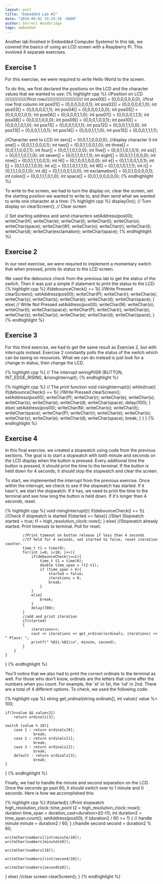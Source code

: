 ```yaml
---
layout: post
title: "Embedded Lab #2"
date: "2019-09-02 15:29:38 -0600"
author: Garrett Woodbridge
tags: embedded
---
```

Another lab finished in Embedded Computer Systems! In this lab, we covered the basics of using an LCD screen with a Raspberry Pi. This involved 4 separate exercises.

## Exercise 1
For this exercise, we were required to write Hello World to the screen.

To do this, we first declared the positions on the LCD and the character values that we wanted to use:
{% highlight cpp %}
//Position on LCD
///////////////first row/////////////////////////
int pos00[] = {0,0,0,0,0,0,0};  //first row first column
int pos01[] = {0,0,0,0,0,0,1};
int pos02[] = {0,0,0,0,0,1,0};
int pos03[] = {0,0,0,0,0,1,1};
int pos04[] = {0,0,0,0,1,0,0};
int pos05[] = {0,0,0,0,1,0,1};
int pos06[] = {0,0,0,0,1,1,0};
int pos07[] = {0,0,0,0,1,1,1};
int pos08[] = {0,0,0,1,0,0,0};
int pos09[] = {0,0,0,1,0,0,1};
int pos10[] = {0,0,0,1,0,1,0};
int pos11[] = {0,0,0,1,0,1,1};
int pos12[] = {0,0,0,1,1,0,0};
int pos13[] = {0,0,0,1,1,0,1};
int pos14[] = {0,0,0,1,1,1,0};
int pos15[] = {0,0,0,1,1,1,1};

//Character sent to LCD
int zero[]  		= {0,0,1,1,0,0,0,0};  //display character 0
int one[]   		= {0,0,1,1,0,0,0,1};
int two[]   		= {0,0,1,1,0,0,1,0};
int three[]   		= {0,0,1,1,0,0,1,1};
int four[]   		= {0,0,1,1,0,1,0,0};
int five[]   		= {0,0,1,1,0,1,0,1};
int six[]   		= {0,0,1,1,0,1,1,0};
int seven[]   		= {0,0,1,1,0,1,1,1};
int eight[]   		= {0,0,1,1,1,0,0,0};
int nine[]   		= {0,0,1,1,1,0,0,1};
int H[]   		= {0,1,0,0,1,0,0,0};
int e[]   		= {0,1,1,0,0,1,0,1};
int l[]   		= {0,1,1,0,1,1,0,0};
int o[]   		= {0,1,1,0,1,1,1,1};
int W[]   		= {0,1,0,1,0,1,1,1};
int r[]   		= {0,1,1,1,0,0,1,0};
int d[]   		= {0,1,1,0,0,1,0,0};
int exclamation[]	= {0,0,1,0,0,0,0,1};
int colon[]   		= {0,0,1,1,1,0,1,0};
int space[]   		= {0,0,1,0,0,0,0,0};
{% endhighlight %}

To write to the screen, we had to turn the display on, clear the screen, set the starting position we wanted to write to, and then send what we wanted to write one character at a time:
{% highlight cpp %}
displayOn(); // Turn display on
clearScreen(); // Clear screen

// Set starting address and send characters
setAddress(pos00);
writeChar(H);
writeChar(e);
writeChar(l);
writeChar(l);
writeChar(o);
writeChar(space);
writeChar(W);
writeChar(o);
writeChar(r);
writeChar(l);
writeChar(d);
writeChar(exclamation);
writeChar(space);
{% endhighlight %}

## Exercise 2
In our next exercise, we were required to implement a momentary switch that when pressed, prints its status to the LCD screen.

We used the debounce check from the previous lab to get the status of the switch. Then it was just a simple if statement to print the status to the LCD:
{% highlight cpp %}
if(debounceCheck() == 1){
	//Write Pressed
	clearScreen();
	setAddress(pos00);
	writeChar(P);
	writeChar(r);
	writeChar(e);
	writeChar(s);
	writeChar(s);
	writeChar(e);
	writeChar(d);
	writeChar(space);
}
else{
	// Write Not Pressed
	setAddress(pos00);
	writeChar(N);
	writeChar(o);
	writeChar(t);
	writeChar(space);
	writeChar(P);
	writeChar(r);
	writeChar(e);
	writeChar(s);
	writeChar(s);
	writeChar(e);
	writeChar(d);
	writeChar(space);
}
{% endhighlight %}

## Exercise 3
For this third exercise, we had to get the same result as Exercise 2, but with interrupts instead. Exercise 2 constantly polls the status of the switch which can be taxing on resources. What we can do instead is just look for a change in status, then change the LCD.

{% highlight cpp %}
// The interrupt
wiringPiISR (BUTTON, INT_EDGE_RISING, &risingInterrupt);
{% endhighlight %}

{% highlight cpp %}
// The print function
void risingInterrupt(){
	while(true){
		if(debounceCheck() == 1){
			//Write Pressed
			clearScreen();
			setAddress(pos00);
			writeChar(P);
			writeChar(r);
			writeChar(e);
			writeChar(s);
			writeChar(s);
			writeChar(e);
			writeChar(d);
			writeChar(space);
			delay(100);
		}
		else{
			setAddress(pos00);
			writeChar(N);
			writeChar(o);
			writeChar(t);
			writeChar(space);
			writeChar(P);
			writeChar(r);
			writeChar(e);
			writeChar(s);
			writeChar(s);
			writeChar(e);
			writeChar(d);
			writeChar(space);
			break;
		}
	}
}
{% endhighlight %}

## Exercise 4
In this final exercise, we created a stopwatch using code from the previous sections. The goal is to start a stopwatch with both minute and seconds on the LCD display when the button is pressed. Every additional time the button is pressed, it should print the time to the terminal. If the button is held down for 4 seconds, it should stop the stopwatch and clear the screen.

To start, we implemented the interrupt from the previous exercise. Once within the interrupt, we check to see if the stopwatch has started. If it hasn't, we start the stopwatch. If it has, we need to print the time to the terminal and see how long the button is held down. If it's longer than 4 seconds, reset.

{% highlight cpp %}
void risingInterrupt(){
	if(debounceCheck() == 1){
		//Check if stopwatch is started
		if(started == false){
			//Start Stopwatch
			started = true;
			t1 = high_resolution_clock::now();
		}
		else{
			//Stopwatch already started. Print timeouts to terminal. Poll for reset.

			//Print timeout on button release if less than 4 seconds
			//If held for 4 seconds, set started to false, reset iteration counter.
			time_t t1 = time(0);
			for(int i=0; i<10; i++){
				if(debounceCheck()==1){
					time_t t2 = time(0);
					double time_span = (t2-t1);
					if (time_span > 4){
						started = false;
						iterations = 0;
						break;
					}
				}
				else{
					break;
				}
				delay(700);
			}
			//add and print iteration
			if(started)
			{
				iterations++;
				cout << iterations << get_ordinal(ordinals, iterations) << " Place: ";
				printf(" %02i:%02i\n", minute, second);
			}
		}
	}
}
{% endhighlight %}

You'll notice that we also had to print the correct ordinals to the terminal as well. For those who don't know, ordinals are the letters that come after the numbers when you count. For example, the 'st' in 1st, the 'nd' in 2nd. There are a total of 4 different options. To check, we used the following code:

{% highlight cpp %}
string get_ordinal(string ordinals[], int value){
	value %= 100;

	if(3<value && value<21)
		return ordinals[3];

	switch (value % 10){
		case 1 : return ordinals[0];
				 break;
		case 2 : return ordinals[1];
				 break;
		case 3 : return ordinals[2];
				 break;
		default : return ordinals[3];
				 break;
	}
}
{% endhighlight %}

Finally, we had to handle the minute and second separation on the LCD. Once the seconds go past 60, it should switch over to 1 minute and 0 seconds. Here is how we accomplished this:

{% highlight cpp %}
if(started){
	//Print stopwatch
	high_resolution_clock::time_point t2 = high_resolution_clock::now();
	duration<double> time_span = duration_cast<duration<double>>(t2-t1);
	int duration2 = time_span.count();
	setAddress(pos00);
	if (duration2 / 60 >= 1) {
	  // handle minute
	  minute = duration2 / 60;
	}
	//handle second
	second = duration2 % 60;


	writeChar(numbers[(int)minute/10]);
	writeChar(numbers[minute%10]);

	writeChar(numbers[10]);

	writeChar(numbers[(int)second/10]);

	writeChar(numbers[second%10]);
}
else{
	//clear screen
	clearScreen();
}
{% endhighlight %}
